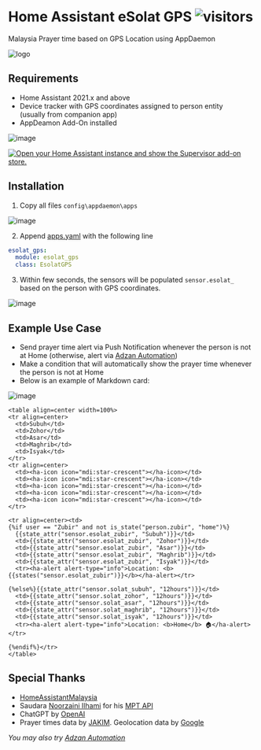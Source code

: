 # Home Assistant eSolat GPS ![visitors](https://visitor-badge.glitch.me/badge?page_id=zubir2k.homeassistantesolatgps.visitor-badge)
Malaysia Prayer time based on GPS Location using AppDaemon

![logo](https://user-images.githubusercontent.com/1905339/219867109-6aa59585-438f-404f-b015-fd9968e2991f.png)

## Requirements
- Home Assistant 2021.x and above
- Device tracker with GPS coordinates assigned to person entity \
(usually from companion app)
- AppDeamon Add-On installed 

![image](https://user-images.githubusercontent.com/1905339/219868909-9a79791d-1d9e-43cb-83de-a968cce6011e.png)

[![Open your Home Assistant instance and show the Supervisor add-on store.](https://my.home-assistant.io/badges/supervisor_store.svg)](https://my.home-assistant.io/redirect/supervisor_store/)

## Installation
1. Copy all files `config\appdaemon\apps`

![image](https://user-images.githubusercontent.com/1905339/219869226-e17cffca-9163-4f14-9d9f-c1631a3fddba.png)

2. Append [apps.yaml](https://github.com/zubir2k/HomeAssistantEsolatGPS/blob/main/appdaemon/apps/apps.yaml) with the following line

```yaml
esolat_gps:
  module: esolat_gps
  class: EsolatGPS
```

3. Within few seconds, the sensors will be populated `sensor.esolat_` based on the person with GPS coordinates.

![image](https://user-images.githubusercontent.com/1905339/219869327-b7995984-fa9a-44dc-aeef-da2b77143809.png)

## Example Use Case
- Send prayer time alert via Push Notification whenever the person is not at Home (otherwise, alert via [Adzan Automation](https://github.com/zubir2k/HomeAssistantAdzan))
- Make a condition that will automatically show the prayer time whenever the person is not at Home
- Below is an example of Markdown card:

![image](https://user-images.githubusercontent.com/1905339/219870342-7498fddf-0893-4e16-a7a0-9daca6b80e6f.png)

```jinja
<table align=center width=100%>
<tr align=center>
  <td>Subuh</td>
  <td>Zohor</td>
  <td>Asar</td>
  <td>Maghrib</td>
  <td>Isyak</td>
</tr>
<tr align=center>
  <td><ha-icon icon="mdi:star-crescent"></ha-icon></td>
  <td><ha-icon icon="mdi:star-crescent"></ha-icon></td>
  <td><ha-icon icon="mdi:star-crescent"></ha-icon></td>
  <td><ha-icon icon="mdi:star-crescent"></ha-icon></td>
  <td><ha-icon icon="mdi:star-crescent"></ha-icon></td>
</tr>

<tr align=center><td>
{%if user == "Zubir" and not is_state("person.zubir", "home")%}
  {{state_attr("sensor.esolat_zubir", "Subuh")}}</td>
  <td>{{state_attr("sensor.esolat_zubir", "Zohor")}}</td>
  <td>{{state_attr("sensor.esolat_zubir", "Asar")}}</td>
  <td>{{state_attr("sensor.esolat_zubir", "Maghrib")}}</td>
  <td>{{state_attr("sensor.esolat_zubir", "Isyak")}}</td>
  <tr><ha-alert alert-type="info">Location: <b>{{states("sensor.esolat_zubir")}}</b></ha-alert></tr>

{%else%}{{state_attr("sensor.solat_subuh", "12hours")}}</td>
  <td>{{state_attr("sensor.solat_zohor", "12hours")}}</td>
  <td>{{state_attr("sensor.solat_asar", "12hours")}}</td>
  <td>{{state_attr("sensor.solat_maghrib", "12hours")}}</td>
  <td>{{state_attr("sensor.solat_isyak", "12hours")}}</td>
  <tr><ha-alert alert-type="info">Location: <b>Home</b> 🏠</ha-alert></tr>

{%endif%}</tr>
</table>
```

## Special Thanks
- [HomeAssistantMalaysia](https://www.facebook.com/groups/homeassistantmalaysia)
- Saudara [Noorzaini Ilhami](https://github.com/i906) for his [MPT API](https://github.com/MalaysiaPrayerTimes)
- ChatGPT by [OpenAI](https://chat.openai.com/chat)
- Prayer times data by [JAKIM](https://www.e-solat.gov.my/). Geolocation data by [Google](https://www.google.com.my)

*You may also try [Adzan Automation](https://github.com/zubir2k/HomeAssistantAdzan)*
